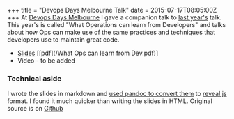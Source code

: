 +++
title = "Devops Days Melbourne Talk"
date = 2015-07-17T08:05:00Z
+++
At [Devops Days Melbourne](http://devopsdays.org/events/2015-melbourne/) I gave
a companion talk to [last year's](/2014/08/10/devops-days-brisbane-talk.html) talk.
This year's is called "What Operations can learn from Developers" and talks about
how Ops can make use of the same practices and techniques that developers use
to maintain great code.

* [Slides](/devopsdays2015/) \[[pdf](/What Ops can learn from Dev.pdf)\]
* Video - to be added

### Technical aside

I wrote the slides in markdown and 
[used pandoc to convert them](http://johnmacfarlane.net/pandoc/demo/example9/producing-slide-shows-with-pandoc.html) 
to [reveal.js](http://lab.hakim.se/reveal-js/) format. I found it much quicker than writing the
slides in HTML. Original source is on [Github](https://github.com/willthames/devopsdays2015)
